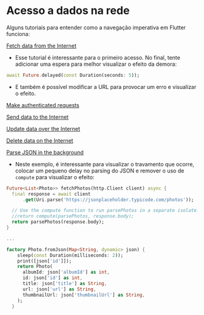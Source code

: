 # Acesso a dados na rede

Alguns tutoriais para entender como a navegação imperativa em Flutter funciona:

[Fetch data from the Internet](https://docs.flutter.dev/cookbook/networking/fetch-data)

* Esse tutorial é interessante para o primeiro acesso. No final, tente adicionar uma espera para melhor visualizar o efeito da demora:

```dart
await Future.delayed(const Duration(seconds: 5));
```

* E também é possível modificar a URL para provocar um erro e visualizar o efeito.

[Make authenticated requests](https://docs.flutter.dev/cookbook/networking/authenticated-requests)

[Send data to the Internet](https://docs.flutter.dev/cookbook/networking/send-data)

[Update data over the Internet](https://docs.flutter.dev/cookbook/networking/update-data)

[Delete data on the Internet](https://docs.flutter.dev/cookbook/networking/delete-data)

[Parse JSON in the background](https://docs.flutter.dev/cookbook/networking/background-parsing)

* Neste exemplo, é interessante para visualizar o travamento que ocorre, colocar um pequeno delay no parsing do JSON e remover o uso de `compute` para visualizar o efeito:

```dart
Future<List<Photo>> fetchPhotos(http.Client client) async {
  final response = await client
      .get(Uri.parse('https://jsonplaceholder.typicode.com/photos'));

  // Use the compute function to run parsePhotos in a separate isolate.
  //return compute(parsePhotos, response.body);
  return parsePhotos(response.body);
}

...

factory Photo.fromJson(Map<String, dynamic> json) {
    sleep(const Duration(milliseconds: 2));
    print([json['id']]);
    return Photo(
      albumId: json['albumId'] as int,
      id: json['id'] as int,
      title: json['title'] as String,
      url: json['url'] as String,
      thumbnailUrl: json['thumbnailUrl'] as String,
    );
  }
```
